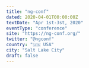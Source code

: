 ```yaml
---
title: "ng-conf"
dated: 2020-04-01T00:00:00Z
textDate: "Apr 1st-3st, 2020"
eventType: "conference"
site: "https://ng-conf.org/"
twitter: "@ngconf"
country: "🇺🇸 USA"
city: "Salt Lake City"
draft: false
---
```


